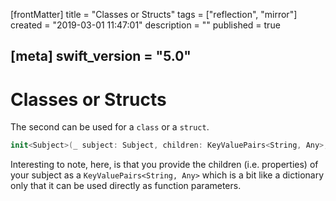 [frontMatter]
title = "Classes or Structs"
tags = ["reflection", "mirror"]
created = "2019-03-01 11:47:01"
description = ""
published = true

[meta]
swift_version = "5.0"
---

# Classes or Structs

The second can be used for a `class` or a `struct`.

``` Swift
init<Subject>(_ subject: Subject, children: KeyValuePairs<String, Any>, displayStyle: Mirror.DisplayStyle? = nil, ancestorRepresentation: Mirror.AncestorRepresentation = .generated)
```

Interesting to note, here, is that you provide the children (i.e.
properties) of your subject as a `KeyValuePairs<String, Any>` which is a bit like
a dictionary only that it can be used directly as function parameters.
